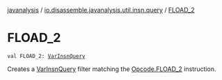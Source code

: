 [javanalysis](../index.md) / [io.disassemble.javanalysis.util.insn.query](index.md) / [FLOAD_2](./-f-l-o-a-d_2.md)

# FLOAD_2

`val FLOAD_2: `[`VarInsnQuery`](-var-insn-query/index.md)

Creates a [VarInsnQuery](-var-insn-query/index.md) filter matching the [Opcode.FLOAD_2](#) instruction.

